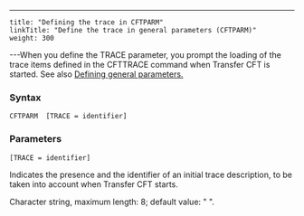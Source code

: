 ---
    title: "Defining the trace in CFTPARM"
    linkTitle: "Define the trace in general parameters (CFTPARM)"
    weight: 300
---When you define the TRACE parameter, you prompt the loading of the
trace items defined in the CFTTRACE command when Transfer CFT
is started. See also [Defining
general parameters.](../../../admin_intro/admin_config_commands/cftparm_general_parameters)

<span id="Syntax"></span>

### Syntax

`CFTPARM  [TRACE = identifier]`

<span id="Parameters"></span>

### Parameters

`[TRACE = identifier]`

Indicates the presence and the identifier of an initial trace description,
to be taken into account when Transfer CFT starts.

Character string, maximum length: 8; default value: " ".
